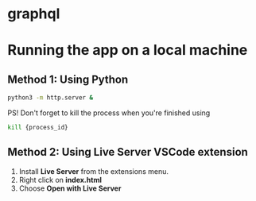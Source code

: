 # graphql

# Running the app on a local machine

## Method 1: Using Python
```bash
python3 -m http.server &
```
PS! Don't forget to kill the process when you're finished using
```bash
kill {process_id}
```
## Method 2: Using Live Server VSCode extension

1. Install <b>Live Server</b> from the extensions menu.
2. Right click on <b>index.html</b>
3. Choose <b>Open with Live Server